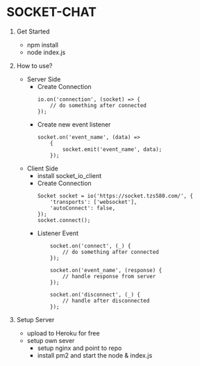 # SOCKET-CHAT

1. Get Started
    - npm install
    - node index.js

2. How to use?
    - Server Side
        - Create Connection
            ```
            io.on('connection', (socket) => {
                // do something after connected
            });
            ```
        - Create new event listener
            ```
            socket.on('event_name', (data) =>
                {
                    socket.emit('event_name', data);
                });
            ```
    - Client Side
        - install socket_io_client
        - Create Connection
            ```
            Socket socket = io('https://socket.tzs580.com/', {
                'transports': ['websocket'],
                'autoConnect': false,
            });
            socket.connect();
            ```
        - Listener Event
            ```
                socket.on('connect', (_) {
                    // do something after connected
                });

                socket.on('event_name', (response) {
                    // handle response from server
                });

                socket.on('disconnect', (_) {
                    // handle after disconnected
                });

            ```
3. Setup Server
    - upload to Heroku for free
    - setup own sever
        - setup nginx and point to repo
        - install pm2 and start the node & index.js